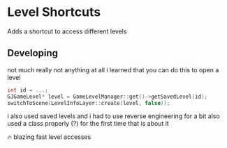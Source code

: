 # Level Shortcuts

Adds a shortcut to access different levels

## Developing

not much really
not anything at all
i learned that you can do this to open a level

```c++
int id = ...;
GJGameLevel* level = GameLevelManager::get()->getSavedLevel(id);
switchToScene(LevelInfoLayer::create(level, false));
```

i also used saved levels
and i had to use reverse engineering for a bit
also used a class properly (?) for the first time
that is about it

🔥 blazing fast level accesses
